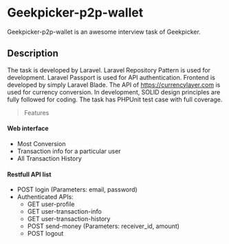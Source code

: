 # Geekpicker-p2p-wallet

Geekpicker-p2p-wallet is an awesome interview task of Geekpicker.

## Description

The task is developed by Laravel. Laravel Repository Pattern is used for development. Laravel Passport is used for API authentication. Frontend is developed by simply Laravel Blade. The API of https://currencylayer.com is used for currency conversion. In development, SOLID design principles are fully followed for coding. The task has PHPUnit test case with full coverage.

> Features
#### Web interface
- Most Conversion
- Transaction info for a particular user
- All Transaction History

#### Restfull API list
- POST login (Parameters: email, password)
- Authenticated APIs:
  - GET user-profile
  - GET user-transaction-info
  - GET user-transaction-history
  - POST send-money (Parameters: receiver_id, amount)
  - POST logout
